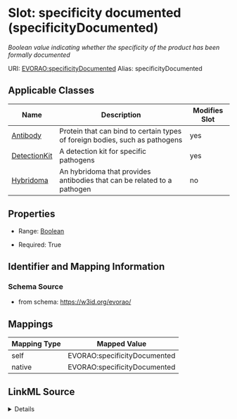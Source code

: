 

# Slot: specificity documented (specificityDocumented) 


_Boolean value indicating whether the specificity of the product has been formally documented_





URI: [EVORAO:specificityDocumented](https://w3id.org/evorao/specificityDocumented)
Alias: specificityDocumented

<!-- no inheritance hierarchy -->





## Applicable Classes

| Name | Description | Modifies Slot |
| --- | --- | --- |
| [Antibody](Antibody.md) | Protein that can bind to certain types of foreign bodies, such as pathogens |  yes  |
| [DetectionKit](DetectionKit.md) | A detection kit for specific pathogens |  yes  |
| [Hybridoma](Hybridoma.md) | An hybridoma that provides antibodies that can be related to a pathogen |  no  |







## Properties

* Range: [Boolean](Boolean.md)

* Required: True





## Identifier and Mapping Information







### Schema Source


* from schema: https://w3id.org/evorao/




## Mappings

| Mapping Type | Mapped Value |
| ---  | ---  |
| self | EVORAO:specificityDocumented |
| native | EVORAO:specificityDocumented |




## LinkML Source

<details>
```yaml
name: specificityDocumented
description: Boolean value indicating whether the specificity of the product has been
  formally documented
title: specificity documented
from_schema: https://w3id.org/evorao/
rank: 1000
alias: specificityDocumented
domain_of:
- Antibody
- Detection Kit
range: boolean
required: true
multivalued: false

```
</details>